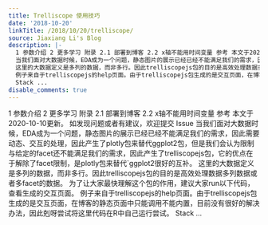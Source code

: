 ```yaml
---
title: Trelliscope 使用技巧
date: '2018-10-20'
linkTitle: /2018/10/20/trelliscope/
source: Jiaxiang Li's Blog
description: |-
  1 参数介绍 2 更多学习 附录 2.1 部署到博客 2.2 x轴不能用时间变量 参考 本文于2020-10-10更新。 如发现问题或者有建议，欢迎提交 Issue
  当我们面对大数据时候，EDA成为一个问题，静态图片的展示已经已经不能满足我们的需求，因此需要动态、交互的处理，因此产生了plotly包来替代ggplot2包，但是我们会认为限制与给定的facet还不能满足我们的需求，因此产生了trelliscopejs包，它的优点在于解除了facet限制，是plotly包来替代`ggplot2很好的互补。
  这里的大数据定义是多列的数据，而非多行。因此trelliscopejs包的目的是高效处理数据多列数据或者多facet的数据。 为了让大家最快理解这个包的作用，建议大家run以下代码，查看生成的交互页面。
  例子来自于trelliscopejs的help页面。由于trelliscopejs包生成的是交互页面，在博客的静态页面中只能调用不能内置，目前没有很好的解决办法，因此剋呀尝试将这里代码在R中自己运行尝试。
  Stack ...
disable_comments: true
---
```

1 参数介绍 2 更多学习 附录 2.1 部署到博客 2.2 x轴不能用时间变量 参考 本文于2020-10-10更新。 如发现问题或者有建议，欢迎提交 Issue
当我们面对大数据时候，EDA成为一个问题，静态图片的展示已经已经不能满足我们的需求，因此需要动态、交互的处理，因此产生了plotly包来替代ggplot2包，但是我们会认为限制与给定的facet还不能满足我们的需求，因此产生了trelliscopejs包，它的优点在于解除了facet限制，是plotly包来替代`ggplot2很好的互补。
这里的大数据定义是多列的数据，而非多行。因此trelliscopejs包的目的是高效处理数据多列数据或者多facet的数据。 为了让大家最快理解这个包的作用，建议大家run以下代码，查看生成的交互页面。
例子来自于trelliscopejs的help页面。由于trelliscopejs包生成的是交互页面，在博客的静态页面中只能调用不能内置，目前没有很好的解决办法，因此剋呀尝试将这里代码在R中自己运行尝试。
Stack ...
